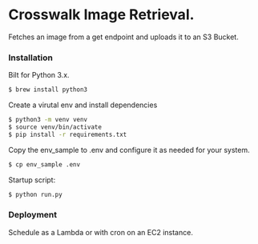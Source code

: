 # Crosswalk Image Retrieval.
Fetches an image from a get endpoint and uploads it to an S3 Bucket.

### Installation
Bilt for Python 3.x.

```sh
$ brew install python3
```

Create a virutal env and install dependencies 
```sh
$ python3 -m venv venv
$ source venv/bin/activate
$ pip install -r requirements.txt
```

Copy the env_sample to .env and configure it as needed for your system.
```sh
$ cp env_sample .env
```

Startup script:
```sh
$ python run.py
```

### Deployment

Schedule as a Lambda or with cron on an EC2 instance.
